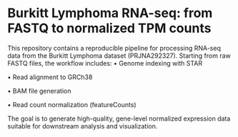 # Burkitt Lymphoma RNA-seq: from FASTQ to normalized TPM counts
This repository contains a reproducible pipeline for processing RNA-seq data from the Burkitt Lymphoma dataset (PRJNA292327). Starting from raw FASTQ files, the workflow includes:
	• Genome indexing with STAR

 •	Read alignment to GRCh38
	
 •	BAM file generation
	
 •	Read count normalization (featureCounts)

The goal is to generate high-quality, gene-level normalized expression data suitable for downstream analysis and visualization.
